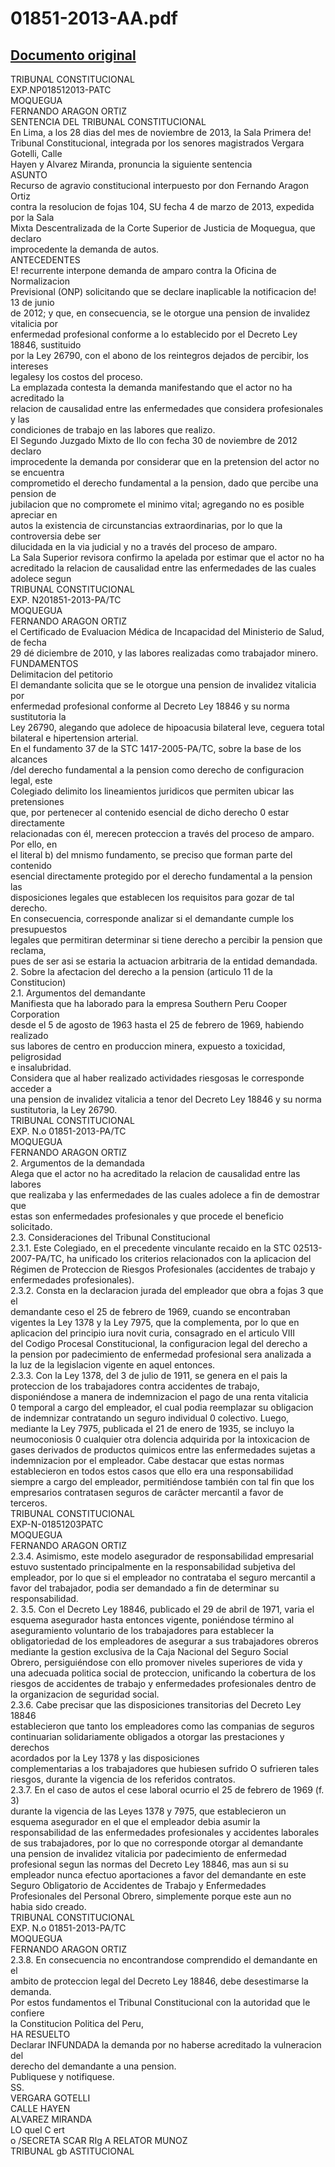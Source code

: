 
01851-2013-AA.pdf
=================
  
[Documento original](https://tc.gob.pe/jurisprudencia/2014/01851-2013-AA.pdf)  
---  
TRIBUNAL CONSTITUCIONAL  
EXP.NP018512013-PATC  
MOQUEGUA  
FERNANDO ARAGON ORTIZ  
SENTENCIA DEL TRIBUNAL CONSTITUCIONAL  
En Lima, a los 28 dias del mes de noviembre de 2013, la Sala Primera de!  
Tribunal Constitucional, integrada por los senores magistrados Vergara Gotelli, Calle  
Hayen y Alvarez Miranda, pronuncia la siguiente sentencia  
ASUNTO  
Recurso de agravio constitucional interpuesto por don Fernando Aragon Ortiz  
contra la resolucion de fojas 104, SU fecha 4 de marzo de 2013, expedida por la Sala  
Mixta Descentralizada de la Corte Superior de Justicia de Moquegua, que declaro  
improcedente la demanda de autos.  
ANTECEDENTES  
E! recurrente interpone demanda de amparo contra la Oficina de Normalizacion  
Previsional (ONP) solicitando que se declare inaplicable la notificacion de! 13 de junio  
de 2012; y que, en consecuencia, se le otorgue una pension de invalidez vitalicia por  
enfermedad profesional conforme a lo establecido por el Decreto Ley 18846, sustituido  
por la Ley 26790, con el abono de los reintegros dejados de percibir, los intereses  
legalesy los costos del proceso.  
La emplazada contesta la demanda manifestando que el actor no ha acreditado la  
relacion de causalidad entre las enfermedades que considera profesionales y las  
condiciones de trabajo en las labores que realizo.  
El Segundo Juzgado Mixto de Ilo con fecha 30 de noviembre de 2012 declaro  
improcedente la demanda por considerar que en la pretension del actor no se encuentra  
comprometido el derecho fundamental a la pension, dado que percibe una pension de  
jubilacion que no compromete el minimo vital; agregando no es posible apreciar en  
autos la existencia de circunstancias extraordinarias, por lo que la controversia debe ser  
dilucidada en la via judicial y no a través del proceso de amparo.  
La Sala Superior revisora confirmo la apelada por estimar que el actor no ha  
acreditado la relacion de causalidad entre las enfermedades de las cuales adolece segun  
TRIBUNAL CONSTITUCIONAL  
EXP. N201851-2013-PA/TC  
MOQUEGUA  
FERNANDO ARAGON ORTIZ  
el Certificado de Evaluacion Médica de Incapacidad del Ministerio de Salud, de fecha  
29 dé diciembre de 2010, y las labores realizadas como trabajador minero.  
FUNDAMENTOS  
Delimitacion del petitorio  
El demandante solicita que se Ie otorgue una pension de invalidez vitalicia por  
enfermedad profesional conforme al Decreto Ley 18846 y su norma sustitutoria la  
Ley 26790, alegando que adolece de hipoacusia bilateral leve, ceguera total  
bilateral e hipertension arterial.  
En el fundamento 37 de la STC 1417-2005-PA/TC, sobre la base de los alcances  
/del derecho fundamental a la pension como derecho de configuracion legal, este  
Colegiado delimito los lineamientos juridicos que permiten ubicar las pretensiones  
que, por pertenecer al contenido esencial de dicho derecho 0 estar directamente  
relacionadas con él, merecen proteccion a través del proceso de amparo. Por ello, en  
el literal b) del mnismo fundamento, se preciso que forman parte del contenido  
esencial directamente protegido por el derecho fundamental a la pension las  
disposiciones legales que establecen los requisitos para gozar de tal derecho.  
En consecuencia, corresponde analizar si el demandante cumple los presupuestos  
legales que permitiran determinar si tiene derecho a percibir la pension que reclama,  
pues de ser asi se estaria la actuacion arbitraria de la entidad demandada.  
2. Sobre la afectacion del derecho a la pension (articulo 11 de la Constitucion)  
2.1. Argumentos del demandante  
Manifiesta que ha laborado para la empresa Southern Peru Cooper Corporation  
desde el 5 de agosto de 1963 hasta el 25 de febrero de 1969, habiendo realizado  
sus labores de centro en produccion minera, expuesto a toxicidad, peligrosidad  
e insalubridad.  
Considera que al haber realizado actividades riesgosas le corresponde acceder a  
una pension de invalidez vitalicia a tenor del Decreto Ley 18846 y su norma  
sustitutoria, la Ley 26790.  
TRIBUNAL CONSTITUCIONAL  
EXP. N.o 01851-2013-PA/TC  
MOQUEGUA  
FERNANDO ARAGON ORTIZ  
2. Argumentos de la demandada  
Alega que el actor no ha acreditado la relacion de causalidad entre las labores  
que realizaba y las enfermedades de las cuales adolece a fin de demostrar que  
estas son enfermedades profesionales y que procede el beneficio solicitado.  
2.3. Consideraciones del Tribunal Constitucional  
2.3.1. Este Colegiado, en el precedente vinculante recaido en la STC 02513-  
2007-PA/TC, ha unificado los criterios relacionados con la aplicacion del  
Régimen de Proteccion de Riesgos Profesionales (accidentes de trabajo y  
enfermedades profesionales).  
2.3.2. Consta en la declaracion jurada del empleador que obra a fojas 3 que el  
demandante ceso el 25 de febrero de 1969, cuando se encontraban  
vigentes la Ley 1378 y la Ley 7975, que la complementa, por lo que en  
aplicacion del principio iura novit curia, consagrado en el articulo VIII  
del Codigo Procesal Constitucional, la configuracion legal del derecho a  
la pension por padecimiento de enfermedad profesional sera analizada a  
la luz de la legislacion vigente en aquel entonces.  
2.3.3. Con la Ley 1378, del 3 de julio de 1911, se genera en el pais la  
proteccion de los trabajadores contra accidentes de trabajo,  
disponiéndose a manera de indemnizacion el pago de una renta vitalicia  
0 temporal a cargo del empleador, el cual podia reemplazar su obligacion  
de indemnizar contratando un seguro individual 0 colectivo. Luego,  
mediante la Ley 7975, publicada el 21 de enero de 1935, se incluyo la  
neumoconiosis 0 cualquier otra dolencia adquirida por la intoxicacion de  
gases derivados de productos quimicos entre las enfermedades sujetas a  
indemnizacion por el empleador. Cabe destacar que estas normas  
establecieron en todos estos casos que ello era una responsabilidad  
siempre a cargo del empleador, permitiéndose también con tal fin que los  
empresarios contratasen seguros de carâcter mercantil a favor de  
terceros.  
TRIBUNAL CONSTITUCIONAL  
EXP-N-01851203PATC  
MOQUEGUA  
FERNANDO ARAGON ORTIZ  
2.3.4. Asimismo, este modelo asegurador de responsabilidad empresarial  
estuvo sustentado principalmente en la responsabilidad subjetiva del  
empleador, por lo que si el empleador no contrataba el seguro mercantil a  
favor del trabajador, podia ser demandado a fin de determinar su  
responsabilidad.  
2. 3.5. Con el Decreto Ley 18846, publicado el 29 de abril de 1971, varia el  
esquema asegurador hasta entonces vigente, poniéndose término al  
aseguramiento voluntario de los trabajadores para establecer la  
obligatoriedad de los empleadores de asegurar a sus trabajadores obreros  
mediante la gestion exclusiva de la Caja Nacional del Seguro Social  
Obrero, persiguiéndose con ello promover niveles superiores de vida y  
una adecuada politica social de proteccion, unificando la cobertura de los  
riesgos de accidentes de trabajo y enfermedades profesionales dentro de  
la organizacion de seguridad social.  
2.3.6. Cabe precisar que las disposiciones transitorias del Decreto Ley 18846  
establecieron que tanto los empleadores como las companias de seguros  
continuarian solidariamente obligados a otorgar las prestaciones y  
derechos  
acordados por la Ley 1378 y las disposiciones  
complementarias a los trabajadores que hubiesen sufrido O sufrieren tales  
riesgos, durante la vigencia de los referidos contratos.  
2.3.7. En el caso de autos el cese laboral ocurrio el 25 de febrero de 1969 (f. 3)  
durante la vigencia de las Leyes 1378 y 7975, que establecieron un  
esquema asegurador en el que el empleador debia asumir la  
responsabilidad de las enfermedades profesionales y accidentes laborales  
de sus trabajadores, por lo que no corresponde otorgar al demandante  
una pension de invalidez vitalicia por padecimiento de enfermedad  
profesional segun las normas del Decreto Ley 18846, mas aun si su  
empleador nunca efectuo aportaciones a favor del demandante en este  
Seguro Obligatorio de Accidentes de Trabajo y Enfermedades  
Profesionales del Personal Obrero, simplemente porque este aun no  
habia sido creado.  
TRIBUNAL CONSTITUCIONAL  
EXP. N.o 01851-2013-PA/TC  
MOQUEGUA  
FERNANDO ARAGON ORTIZ  
2.3.8. En consecuencia no encontrandose comprendido el demandante en el  
ambito de proteccion legal del Decreto Ley 18846, debe desestimarse la  
demanda.  
Por estos fundamentos el Tribunal Constitucional con la autoridad que le confiere  
la Constitucion Politica del Peru,  
HA RESUELTO  
Declarar INFUNDADA la demanda por no haberse acreditado la vulneracion del  
derecho del demandante a una pension.  
Publiquese y notifiquese.  
SS.  
VERGARA GOTELLI  
CALLE HAYEN  
ALVAREZ MIRANDA  
LO quel C ert  
o /SECRETA SCAR RIg A RELATOR MUNOZ  
TRIBUNAL gb ASTITUCIONAL